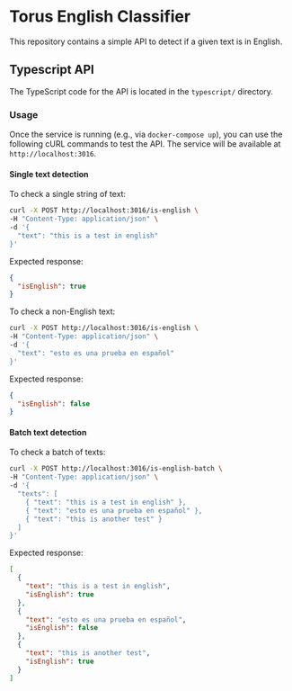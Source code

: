 # Torus English Classifier

This repository contains a simple API to detect if a given text is in English.

## Typescript API

The TypeScript code for the API is located in the `typescript/` directory.

### Usage

Once the service is running (e.g., via `docker-compose up`), you can use the following cURL commands to test the API. The service will be available at `http://localhost:3016`.

#### Single text detection

To check a single string of text:

```bash
curl -X POST http://localhost:3016/is-english \
-H "Content-Type: application/json" \
-d '{
  "text": "this is a test in english"
}'
```

Expected response:

```json
{
  "isEnglish": true
}
```

To check a non-English text:

```bash
curl -X POST http://localhost:3016/is-english \
-H "Content-Type: application/json" \
-d '{
  "text": "esto es una prueba en español"
}'
```

Expected response:

```json
{
  "isEnglish": false
}
```

#### Batch text detection

To check a batch of texts:

```bash
curl -X POST http://localhost:3016/is-english-batch \
-H "Content-Type: application/json" \
-d '{
  "texts": [
    { "text": "this is a test in english" },
    { "text": "esto es una prueba en español" },
    { "text": "this is another test" }
  ]
}'
```

Expected response:

```json
[
  {
    "text": "this is a test in english",
    "isEnglish": true
  },
  {
    "text": "esto es una prueba en español",
    "isEnglish": false
  },
  {
    "text": "this is another test",
    "isEnglish": true
  }
]
```
